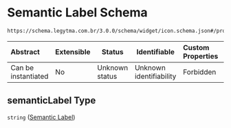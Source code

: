 # Semantic Label Schema

```txt
https://schema.legytma.com.br/3.0.0/schema/widget/icon.schema.json#/properties/semanticLabel
```




| Abstract            | Extensible | Status         | Identifiable            | Custom Properties | Additional Properties | Access Restrictions | Defined In                                                                     |
| :------------------ | ---------- | -------------- | ----------------------- | :---------------- | --------------------- | ------------------- | ------------------------------------------------------------------------------ |
| Can be instantiated | No         | Unknown status | Unknown identifiability | Forbidden         | Allowed               | none                | [icon.schema.json\*](../schema/widget/icon.schema.json) |

## semanticLabel Type

`string` ([Semantic Label](icon-properties-semantic-label.md))

